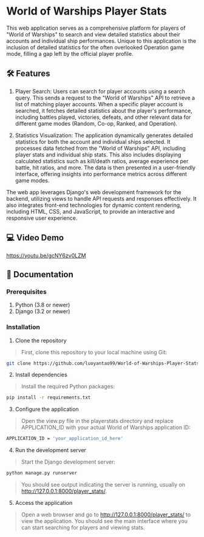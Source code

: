 #  World of Warships Player Stats
This web application serves as a comprehensive platform for players of "World of Warships" to search and view detailed statistics about their accounts and individual ship performances. Unique to this application is the inclusion of detailed statistics for the often overlooked Operation game mode, filling a gap left by the official player profile.  

## 🛠️ Features
1. Player Search: Users can search for player accounts using a search query. This sends a request to the "World of Warships" API to retrieve a list of matching player accounts. When a specific player account is searched, it fetches detailed statistics about the player's performance, including battles played, victories, defeats, and other relevant data for different game modes (Random, Co-op, Ranked, and Operation). 

2. Statistics Visualization: The application dynamically generates detailed statistics for both the account and individual ships selected. It processes data fetched from the "World of Warships" API, including player stats and individual ship stats. This also includes displaying calculated statistics such as kill/death ratios, average experience per battle, hit ratios, and more. The data is then presented in a user-friendly interface, offering insights into performance metrics across different game modes. 

The web app leverages Django's web development framework for the backend, utilizing views to handle API requests and responses effectively. It also integrates front-end technologies for dynamic content rendering, including HTML, CSS, and JavaScript, to provide an interactive and responsive user experience. 

## 💻 Video Demo
https://youtu.be/gcNY6zv0LZM


## 📄 Documentation
### Prerequisites
1. Python (3.8 or newer)
2. Django (3.2 or newer)

### Installation
1. Clone the repository<br>
> First, clone this repository to your local machine using Git:
``` bash
git clone https://github.com/luoyantao99/World-of-Warships-Player-Stats.git
```

2. Install dependencies<br>
> Install the required Python packages:
``` bash
pip install -r requirements.txt
```

3. Configure the application<br>
> Open the view.py file in the playerstats directory and replace APPLICATION_ID with your actual World of Warships application ID:
``` bash
APPLICATION_ID = 'your_application_id_here'
```

4. Run the development server<br>
> Start the Django development server:
``` bash
python manage.py runserver
```
> You should see output indicating the server is running, usually on http://127.0.0.1:8000/player_stats/.

5. Access the application<br>
> Open a web browser and go to http://127.0.0.1:8000/player_stats/ to view the application. You should see the main interface where you can start searching for players and viewing stats.
